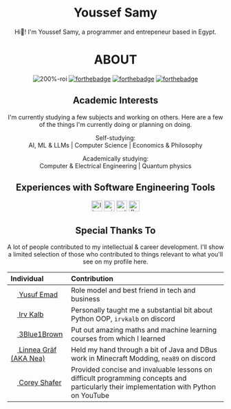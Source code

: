 <div align="center">

  # Youssef Samy
  Hi👋! I'm Youssef Samy, a programmer and entrepeneur based in Egypt.

  # ABOUT
  ![200%-roi](https://github.com/y-samy/y-samy/assets/51068469/d6388629-2296-410f-853e-cb7321aeec94)
  [![forthebadge](https://forthebadge.com/images/badges/contains-technical-debt.svg)](https://forthebadge.com)
  [![forthebadge](https://forthebadge.com/images/badges/open-source.svg)](https://forthebadge.com)
  [![forthebadge](https://forthebadge.com/images/badges/uses-brains.svg)](https://forthebadge.com)

  ## Academic Interests
  I'm currently studying a few subjects and working on others. Here are a few of the things I'm currently doing or planning on doing.
  
  Self-studying:\
  AI, ML & LLMs | Computer Science | Economics & Philosophy

  Academically studying:\
  Computer & Electrical Engineering | Quantum physics

  ## Experiences with Software Engineering Tools

  <img src="https://github.com/y-samy/y-samy/assets/51068469/95e93bc9-8049-4e22-b1af-472f2859247d" alt="linux" style="height:25px;"/>
  <img src="https://github.com/y-samy/y-samy/assets/51068469/f456e9a4-7bb8-4b07-9797-8ef93692ee91" alt="windows" style="width:25px;height:25px;"/>
  <img src="https://github.com/y-samy/y-samy/assets/51068469/0ebe4de3-d605-4477-a014-3bedc31f5a3a" alt="python" style="width:25px;height:25px;"/>
  <img src="https://github.com/y-samy/y-samy/assets/51068469/606d9cbd-3159-4689-ade3-2cb05ae3a3c6" alt="flutter&dart" style="width:25px;height:25px"/>

  ## Special Thanks To
  A lot of people contributed to my intellectual & career development. I'll show a limited selection of those who contributed to things relevant to what you'll see on my profile here.

|   Individual      | Contribution  |
| :---------------- | :-------------|
| [<img src="https://avatars.githubusercontent.com/u/63661231?v=4" style="height:15px;width:15px;"/> Yusuf Emad](https://github.com/YusufEmad04)        |   Role model and best friend in tech and business   |
| [<img src="https://avatars.githubusercontent.com/u/7294026?v=4" style="height:15px;width:15px;"/> Irv Kalb](https://github.com/IrvKalb)           |   Personally taught me a substantial bit about Python OOP, `irvkalb` on discord   |
| [<img src="https://avatars.githubusercontent.com/u/11601040?v=4" style="height:15px;width:15px;"/> 3Blue1Brown](https://github.com/3b1b) | Put out amazing maths and machine learning courses from which I learned |
| [<img src="https://avatars.githubusercontent.com/u/20768569?v=4" style="height:15px;width:15px;"/> Linnea Gräf (AKA Nea)](https://github.com/romangraef) | Held my hand through a bit of Java and DBus work in Minecraft Modding, `nea89` on discord |
| [<img src="https://avatars.githubusercontent.com/u/4048251?v=4" style="height:15px;width:15px;"/> Corey Shafer](https://github.com/CoreyMSchafer) | Provided concise and invaluable lessons on difficult programming concepts and particularly their implementation with Python on YouTube | 


</div>
